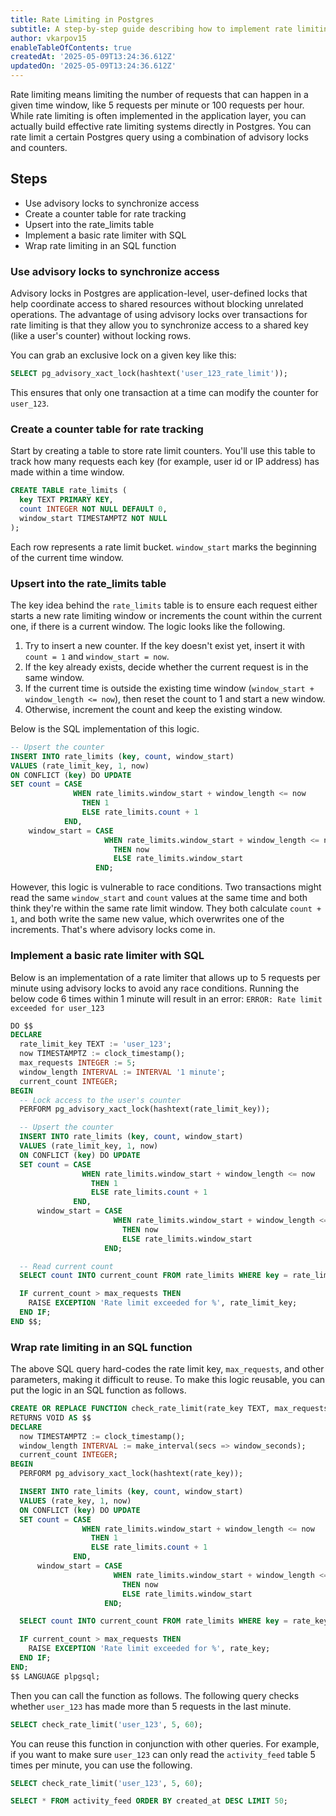 ```yaml
---
title: Rate Limiting in Postgres 
subtitle: A step-by-step guide describing how to implement rate limiting in Postgres using advisory locks and counters
author: vkarpov15
enableTableOfContents: true
createdAt: '2025-05-09T13:24:36.612Z'
updatedOn: '2025-05-09T13:24:36.612Z'
---
```


Rate limiting means limiting the number of requests that can happen in a given time window, like 5 requests per minute or 100 requests per hour.
While rate limiting is often implemented in the application layer, you can actually build effective rate limiting systems directly in Postgres.
You can rate limit a certain Postgres query using a combination of advisory locks and counters.

## Steps

* Use advisory locks to synchronize access
* Create a counter table for rate tracking
* Upsert into the rate_limits table
* Implement a basic rate limiter with SQL
* Wrap rate limiting in an SQL function

### Use advisory locks to synchronize access

Advisory locks in Postgres are application-level, user-defined locks that help coordinate access to shared resources without blocking unrelated operations. 
The advantage of using advisory locks over transactions for rate limiting is that they allow you to synchronize access to a shared key (like a user's counter) without locking rows.

You can grab an exclusive lock on a given key like this:

```sql
SELECT pg_advisory_xact_lock(hashtext('user_123_rate_limit'));
```

This ensures that only one transaction at a time can modify the counter for `user_123`.

### Create a counter table for rate tracking

Start by creating a table to store rate limit counters.
You'll use this table to track how many requests each key (for example, user id or IP address) has made within a time window.

```sql
CREATE TABLE rate_limits (
  key TEXT PRIMARY KEY,
  count INTEGER NOT NULL DEFAULT 0,
  window_start TIMESTAMPTZ NOT NULL
);
```

Each row represents a rate limit bucket.
`window_start` marks the beginning of the current time window.

### Upsert into the rate_limits table

The key idea behind the `rate_limits` table is to ensure each request either starts a new rate limiting window or increments the count within the current one, if there is a current window.
The logic looks like the following.

1. Try to insert a new counter. If the key doesn't exist yet, insert it with `count = 1` and `window_start = now`.
2. If the key already exists, decide whether the current request is in the same window.
3. If the current time is outside the existing time window (`window_start + window_length <= now`), then reset the count to 1 and start a new window.
4. Otherwise, increment the count and keep the existing window.

Below is the SQL implementation of this logic.

```sql
-- Upsert the counter
INSERT INTO rate_limits (key, count, window_start)
VALUES (rate_limit_key, 1, now)
ON CONFLICT (key) DO UPDATE
SET count = CASE
              WHEN rate_limits.window_start + window_length <= now
                THEN 1
                ELSE rate_limits.count + 1
            END,
    window_start = CASE
                     WHEN rate_limits.window_start + window_length <= now
                       THEN now
                       ELSE rate_limits.window_start
                   END;
```

However, this logic is vulnerable to race conditions.
Two transactions might read the same `window_start` and `count` values at the same time and both think they're within the same rate limit window.
They both calculate `count + 1`, and both write the same new value, which overwrites one of the increments.
That's where advisory locks come in.

### Implement a basic rate limiter with SQL

Below is an implementation of a rate limiter that allows up to 5 requests per minute using advisory locks to avoid any race conditions.
Running the below code 6 times within 1 minute will result in an error: `ERROR: Rate limit exceeded for user_123`

```sql
DO $$
DECLARE
  rate_limit_key TEXT := 'user_123';
  now TIMESTAMPTZ := clock_timestamp();
  max_requests INTEGER := 5;
  window_length INTERVAL := INTERVAL '1 minute';
  current_count INTEGER;
BEGIN
  -- Lock access to the user's counter
  PERFORM pg_advisory_xact_lock(hashtext(rate_limit_key));

  -- Upsert the counter
  INSERT INTO rate_limits (key, count, window_start)
  VALUES (rate_limit_key, 1, now)
  ON CONFLICT (key) DO UPDATE
  SET count = CASE
                WHEN rate_limits.window_start + window_length <= now
                  THEN 1
                  ELSE rate_limits.count + 1
              END,
      window_start = CASE
                       WHEN rate_limits.window_start + window_length <= now
                         THEN now
                         ELSE rate_limits.window_start
                     END;

  -- Read current count
  SELECT count INTO current_count FROM rate_limits WHERE key = rate_limit_key;

  IF current_count > max_requests THEN
    RAISE EXCEPTION 'Rate limit exceeded for %', rate_limit_key;
  END IF;
END $$;
```

### Wrap rate limiting in an SQL function

The above SQL query hard-codes the rate limit key, `max_requests`, and other parameters, making it difficult to reuse.
To make this logic reusable, you can put the logic in an SQL function as follows.

```sql
CREATE OR REPLACE FUNCTION check_rate_limit(rate_key TEXT, max_requests INTEGER, window_seconds INTEGER)
RETURNS VOID AS $$
DECLARE
  now TIMESTAMPTZ := clock_timestamp();
  window_length INTERVAL := make_interval(secs => window_seconds);
  current_count INTEGER;
BEGIN
  PERFORM pg_advisory_xact_lock(hashtext(rate_key));

  INSERT INTO rate_limits (key, count, window_start)
  VALUES (rate_key, 1, now)
  ON CONFLICT (key) DO UPDATE
  SET count = CASE
                WHEN rate_limits.window_start + window_length <= now
                  THEN 1
                  ELSE rate_limits.count + 1
              END,
      window_start = CASE
                       WHEN rate_limits.window_start + window_length <= now
                         THEN now
                         ELSE rate_limits.window_start
                     END;

  SELECT count INTO current_count FROM rate_limits WHERE key = rate_key;

  IF current_count > max_requests THEN
    RAISE EXCEPTION 'Rate limit exceeded for %', rate_key;
  END IF;
END;
$$ LANGUAGE plpgsql;
```

Then you can call the function as follows.
The following query checks whether `user_123` has made more than 5 requests in the last minute.

```sql
SELECT check_rate_limit('user_123', 5, 60);
```

You can reuse this function in conjunction with other queries.
For example, if you want to make sure `user_123` can only read the `activity_feed` table 5 times per minute, you can use the following.

```sql
SELECT check_rate_limit('user_123', 5, 60);

SELECT * FROM activity_feed ORDER BY created_at DESC LIMIT 50;
```
